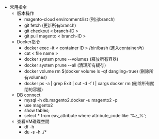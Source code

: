 * 常用指令
  * 版本操作
    * magento-cloud environment:list (列出branch)
    * git fetch (更新所有branch)
    * git checkout < branch-ID >
    * git pull magento < branch-ID >
  * Docker指令 
    * docker exec -it < container ID > /bin/bash  (進入container內)
    * cat < file name >
    * docker system prune --volumes (釋放所有容器)
    * docker system prune --all (清理所有緩存)
    * docker volume rm $(docker volume ls -qf dangling=true) (刪除所有volumes)
    * docker ps -a | grep Exit | cut -d -f l | xargs docker rm (刪除所有關閉的容器)
  * DB connect
    * mysql -h db.magento2.docker -u magento2 -p
    * use magento2
    * show tables;
    * select * from eav_attribute where attribute_code like '%z_%';   
  * 查看VM磁碟空間 
    * df -h
    * du -s -h ./*
 
